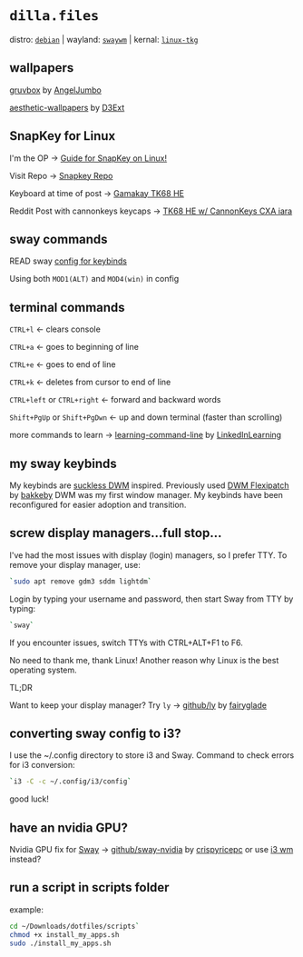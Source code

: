 # `dilla.files`
distro: [`debian`](https://www.debian.org/) | wayland: [`swaywm`](https://github.com/swaywm/sway) | kernal: [`linux-tkg`](https://github.com/Frogging-Family/linux-tkg)

wallpapers
-----------------------------------------------------------------------------------------

[gruvbox](https://github.com/AngelJumbo/gruvbox-wallpapers) by [AngelJumbo](https://github.com/AngelJumbo)

[aesthetic-wallpapers](https://github.com/D3Ext/aesthetic-wallpapers) by [D3Ext](https://github.com/D3Ext)

SnapKey for Linux
-----------------------------------------------------------------------------------------

I'm the OP -> [Guide for SnapKey on Linux!](https://github.com/cafali/SnapKey/wiki/Setup-Linux)

Visit Repo -> [Snapkey Repo](https://github.com/cafali/SnapKey)

Keyboard at time of post -> [Gamakay TK68 HE](https://gamakay.com/products/gamakay-tk68-he-65-hall-effect-wireless-custom-keyboard?variant=43840647463101)

Reddit Post with cannonkeys keycaps -> [TK68 HE w/ CannonKeys CXA iara](https://www.reddit.com/r/MechanicalKeyboards/comments/1dlecqk/gamakay_tk68_he_cannonkeys_cxa_lara/)

sway commands
-----------------------------------------------------------------------------------------

READ sway [config for keybinds](https://github.com/Dillacorn/dotfiles/blob/caf426ab0752ec1d72704f42f81f8dfa4ac39a59/config/sway/config)

Using both `MOD1(ALT)` and `MOD4(win)` in config

terminal commands
-----------------------------------------------------------------------------------------

`CTRL+l` <- clears console

`CTRL+a` <- goes to beginning of line

`CTRL+e` <- goes to end of line

`CTRL+k` <- deletes from cursor to end of line

`CTRL+left` or `CTRL+right` <- forward and backward words

`Shift+PgUp` or `Shift+PgDwn` <- up and down terminal (faster than scrolling)

more commands to learn -> [learning-command-line](https://github.com/LinkedInLearning/learning-linux-command-line-3005201/blob/e0cfdc8244b804b57c04b5cffc55c0b322122457/commands.md) by [LinkedInLearning](https://github.com/LinkedInLearning)

my sway keybinds
-----------------------------------------------------------------------------------------

My keybinds are [suckless DWM](https://dwm.suckless.org/) inspired. Previously used [DWM Flexipatch](https://github.com/bakkeby/dwm-flexipatch) by [bakkeby](https://github.com/bakkeby) DWM was my first window manager. My keybinds have been reconfigured for easier adoption and transition.

screw display managers...full stop...
-----------------------------------------------------------------------------------------

I've had the most issues with display (login) managers, so I prefer TTY. To remove your display manager, use:

```sh
`sudo apt remove gdm3 sddm lightdm`
```

Login by typing your username and password, then start Sway from TTY by typing:

```sh
`sway`
```

If you encounter issues, switch TTYs with CTRL+ALT+F1 to F6.

No need to thank me, thank Linux! Another reason why Linux is the best operating system.

TL;DR

Want to keep your display manager? Try `ly` -> [github/ly](https://github.com/fairyglade/ly) by [fairyglade](https://github.com/fairyglade)

converting sway config to i3?
-----------------------------------------------------------------------------------------

I use the ~/.config directory to store i3 and Sway. Command to check errors for i3 conversion:

```sh
`i3 -C -c ~/.config/i3/config`
```

good luck!

have an nvidia GPU?
-----------------------------------------------------------------------------------------

Nvidia GPU fix for [Sway](https://github.com/swaywm/sway) -> [github/sway-nvidia](https://github.com/crispyricepc/sway-nvidia) by [crispyricepc](https://github.com/crispyricepc) or use [i3 wm](https://github.com/i3/i3) instead?

run a script in scripts folder
-----------------------------------------------------------------------------------------

example:

```sh
cd ~/Downloads/dotfiles/scripts`
chmod +x install_my_apps.sh
sudo ./install_my_apps.sh
```
